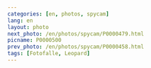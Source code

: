```yaml
---
categories: [en, photos, spycam]
lang: en
layout: photo
next_photo: /en/photos/spycam/P0000479.html
picname: P0000500
prev_photo: /en/photos/spycam/P0000458.html
tags: [Fotofalle, Leopard]
---
```

